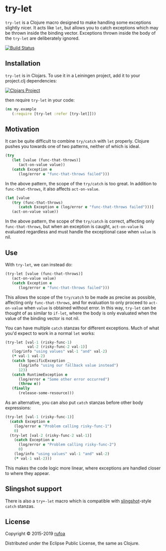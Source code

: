 try-let
=======

`try-let` is a Clojure macro designed to make handling some exceptions slightly nicer. It acts like `let`, but allows you to catch exceptions which may be thrown inside the binding vector. Exceptions thrown inside the body of the `try-let` are deliberately ignored.

[![Build Status](https://travis-ci.org/rufoa/try-let.png?branch=master)](https://travis-ci.org/rufoa/try-let)

## Installation ##

`try-let` is in Clojars. To use it in a Leiningen project, add it to your project.clj dependencies:

[![Clojars Project](https://clojars.org/try-let/latest-version.svg)](https://clojars.org/try-let)

then require `try-let` in your code:

```clojure
(ns my.example
   (:require [try-let :refer [try-let]]))
```

## Motivation ##

It can be quite difficult to combine `try/catch` with `let` properly. Clojure pushes you towards one of two patterns, neither of which is ideal.

```clojure
(try
   (let [value (func-that-throws)]
      (act-on-value value))
   (catch Exception e
      (log/error e "func-that-throws failed")))
```

In the above pattern, the scope of the `try/catch` is too great. In addition to `func-that-throws`, it also affects `act-on-value`.

```clojure
(let [value
   (try (func-that-throws)
      (catch Exception e (log/error e "func-that-throws failed")))]
   (act-on-value value))
```

In the above pattern, the scope of the `try/catch` is correct, affecting only `func-that-throws`, but when an exception is caught, `act-on-value` is evaluated regardless and must handle the exceptional case when `value` is nil.

## Use ##

With `try-let`, we can instead do:

```clojure
(try-let [value (func-that-throws)]
   (act-on-value value)
   (catch Exception e
      (log/error e "func-that-throws failed")))
```

This allows the scope of the `try/catch` to be made as precise as possible, affecting only `func-that-throws`, and for evaluation to only proceed to `act-on-value` when `value` is obtained without error. In this way, `try-let` can be thought of as similar to `if-let`, where the body is only evaluated when the value of the binding vector is not nil.

You can have multiple `catch` stanzas for different exceptions. Much of what you'd expect to work in a normal `let` works:

```clojure
(try-let [val-1 (risky-func-1)
          val-2 (risky-func-2 val-1)]
   (log/info "using values" val-1 "and" val-2)
   (* val-1 val-2)
   (catch SpecificException _
      (log/info "using our fallback value instead")
      123)
   (catch RuntimeException e
      (log/error e "Some other error occurred")
      (throw e))
   (finally
      (release-some-resource)))
```

As an alternative, you can also put `catch` stanzas before other body expressions:

```clojure
(try-let [val-1 (risky-func-1)]
  (catch Exception e
    (log/error e "Problem calling risky-func-1")
    0)
  (try-let [val-2 (risky-func-2 val-1)]
    (catch Exception e
      (log/error e "Problem calling risky-func-2")
      0)
    (log/info "using values" val-1 "and" val-2)
    (* val-1 val-2)))
```

This makes the code logic more linear, where exceptions are handled closer to where they appear.

## Slingshot support ##

There is also a `try+-let` macro which is compatible with [slingshot](https://github.com/scgilardi/slingshot)-style `catch` stanzas.

## License ##

Copyright © 2015-2019 [rufoa](https://github.com/rufoa)

Distributed under the Eclipse Public License, the same as Clojure.